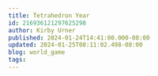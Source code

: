 ```yaml
---
title: Tetrahedron Year
id: 216936121297625298
author: Kirby Urner
published: 2024-01-24T14:41:00.000-08:00
updated: 2024-01-25T08:11:02.498-08:00
blog: world_game
tags: 
---
```


